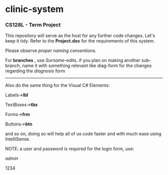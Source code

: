 # clinic-system
### CS128L - Term Project

This repository will serve as the host for any further code changes. Let's keep it tidy.
Refer to the __Project.doc__ for the requirements of this system.

Please observe *proper naming conventions.*

For __branches__ , use *Surname*-edits. if you plan on making another sub-branch, name it with
something relevant like diag-form for the changes regarding the _diagnosis_ form

- - -
Also do the same thing for the Visual C# Elements:

Labels->__lbl__ 

TextBoxes->__tbx__ 

Forms->__frm__

Buttons->__btn__
 
and so on, doing so will help all of us code faster and with much ease using IntelliSense.

NOTE: a user and password is required for the login form, use:

*admin*

1234
